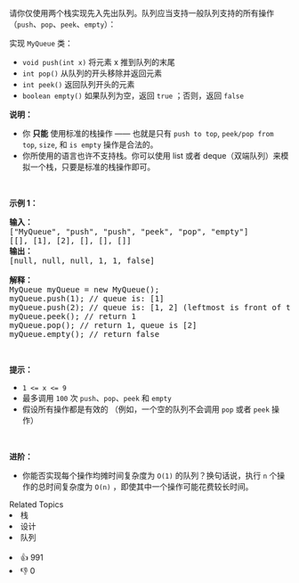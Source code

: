 <p>请你仅使用两个栈实现先入先出队列。队列应当支持一般队列支持的所有操作（<code>push</code>、<code>pop</code>、<code>peek</code>、<code>empty</code>）：</p>

<p>实现 <code>MyQueue</code> 类：</p>

<ul> 
 <li><code>void push(int x)</code> 将元素 x 推到队列的末尾</li> 
 <li><code>int pop()</code> 从队列的开头移除并返回元素</li> 
 <li><code>int peek()</code> 返回队列开头的元素</li> 
 <li><code>boolean empty()</code> 如果队列为空，返回 <code>true</code> ；否则，返回 <code>false</code></li> 
</ul>

<p><strong>说明：</strong></p>

<ul> 
 <li>你 <strong>只能</strong> 使用标准的栈操作 —— 也就是只有&nbsp;<code>push to top</code>,&nbsp;<code>peek/pop from top</code>,&nbsp;<code>size</code>, 和&nbsp;<code>is empty</code>&nbsp;操作是合法的。</li> 
 <li>你所使用的语言也许不支持栈。你可以使用 list 或者 deque（双端队列）来模拟一个栈，只要是标准的栈操作即可。</li> 
</ul>

<p>&nbsp;</p>

<p><strong>示例 1：</strong></p>

<pre>
<strong>输入：</strong>
["MyQueue", "push", "push", "peek", "pop", "empty"]
[[], [1], [2], [], [], []]
<strong>输出：</strong>
[null, null, null, 1, 1, false]

<strong>解释：</strong>
MyQueue myQueue = new MyQueue();
myQueue.push(1); // queue is: [1]
myQueue.push(2); // queue is: [1, 2] (leftmost is front of the queue)
myQueue.peek(); // return 1
myQueue.pop(); // return 1, queue is [2]
myQueue.empty(); // return false
</pre>

<ul> 
</ul>

<p>&nbsp;</p>

<p><strong>提示：</strong></p>

<ul> 
 <li><code>1 &lt;= x &lt;= 9</code></li> 
 <li>最多调用 <code>100</code> 次 <code>push</code>、<code>pop</code>、<code>peek</code> 和 <code>empty</code></li> 
 <li>假设所有操作都是有效的 （例如，一个空的队列不会调用 <code>pop</code> 或者 <code>peek</code> 操作）</li> 
</ul>

<p>&nbsp;</p>

<p><strong>进阶：</strong></p>

<ul> 
 <li>你能否实现每个操作均摊时间复杂度为 <code>O(1)</code> 的队列？换句话说，执行 <code>n</code> 个操作的总时间复杂度为 <code>O(n)</code> ，即使其中一个操作可能花费较长时间。</li> 
</ul>

<div><div>Related Topics</div><div><li>栈</li><li>设计</li><li>队列</li></div></div><br><div><li>👍 991</li><li>👎 0</li></div>